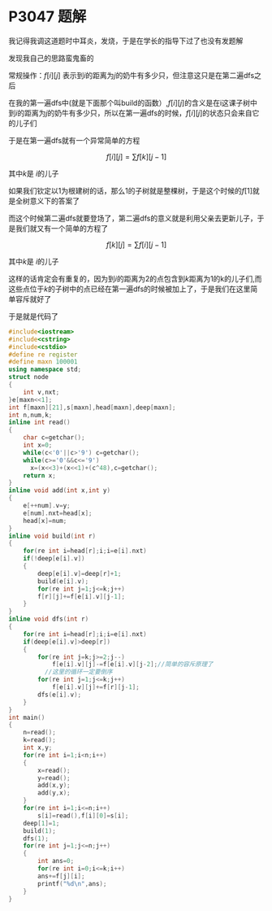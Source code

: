 # P3047 题解

我记得我调这道题时中耳炎，发烧，于是在学长的指导下过了也没有发题解

发现我自己的思路蛮鬼畜的

常规操作：$f[i][j]$ 表示到$i$的距离为$j$的奶牛有多少只，但注意这只是在第二遍dfs之后

在我的第一遍dfs中(就是下面那个叫build的函数）,$f[i][j]$的含义是在i这课子树中到$i$的距离为$j$的奶牛有多少只，所以在第一遍dfs的时候，$f[i][j]$的状态只会来自它的儿子们

于是在第一遍dfs就有一个异常简单的方程

$$f[i][j]=\sum_{}f[k][j-1]$$

其中$k$是 $i$的儿子

如果我们钦定以1为根建树的话，那么1的子树就是整棵树，于是这个时候的$f[1]$就是全树意义下的答案了

而这个时候第二遍dfs就要登场了，第二遍dfs的意义就是利用父亲去更新儿子，于是我们就又有一个简单的方程了

$$f[k][j]=\sum_{}f[i][j-1]$$

其中$k$是 $i$的儿子

这样的话肯定会有重复的，因为到$i$的距离为2的点包含到$k$距离为1的k的儿子们,而这些点位于$k$的子树中的点已经在第一遍dfs的时候被加上了，于是我们在这里简单容斥就好了

于是就是代码了
```cpp
#include<iostream>
#include<cstring>
#include<cstdio>
#define re register
#define maxn 100001
using namespace std;
struct node
{
    int v,nxt;
}e[maxn<<1];
int f[maxn][21],s[maxn],head[maxn],deep[maxn];
int n,num,k;
inline int read()
{
    char c=getchar();
    int x=0;
    while(c<'0'||c>'9') c=getchar();
    while(c>='0'&&c<='9')
      x=(x<<3)+(x<<1)+(c^48),c=getchar();
    return x;
}
inline void add(int x,int y)
{
    e[++num].v=y;
    e[num].nxt=head[x];
    head[x]=num;
}
inline void build(int r)
{
    for(re int i=head[r];i;i=e[i].nxt)
    if(!deep[e[i].v])
    {
        deep[e[i].v]=deep[r]+1;
        build(e[i].v);
        for(re int j=1;j<=k;j++)
        f[r][j]+=f[e[i].v][j-1];
    }
}
inline void dfs(int r)
{
    for(re int i=head[r];i;i=e[i].nxt)
    if(deep[e[i].v]>deep[r])
    {
        for(re int j=k;j>=2;j--)
            f[e[i].v][j]-=f[e[i].v][j-2];//简单的容斥原理了
          //这里的循环一定要倒序
        for(re int j=1;j<=k;j++)
            f[e[i].v][j]+=f[r][j-1];
        dfs(e[i].v);
    }
}
int main()
{
    n=read();
    k=read();
    int x,y;
    for(re int i=1;i<n;i++)
    {
        x=read();
        y=read();
        add(x,y);
        add(y,x);
    }
    for(re int i=1;i<=n;i++)
        s[i]=read(),f[i][0]=s[i];
    deep[1]=1;
    build(1);
    dfs(1);
    for(re int j=1;j<=n;j++)
    {
        int ans=0;
        for(re int i=0;i<=k;i++)
        ans+=f[j][i];
        printf("%d\n",ans);
    }
}
```